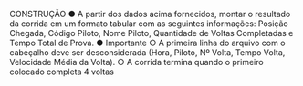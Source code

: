 CONSTRUÇÃO
● A partir dos dados acima fornecidos, montar o resultado da corrida em um formato
tabular com as seguintes informações: Posição Chegada, Código Piloto, Nome Piloto,
Quantidade de Voltas Completadas e Tempo Total de Prova.
● Importante
○ A primeira linha do arquivo com o cabeçalho deve ser desconsiderada (Hora,
Piloto, Nº Volta, Tempo Volta, Velocidade Média da Volta).
○ A corrida termina quando o primeiro colocado completa 4 voltas

